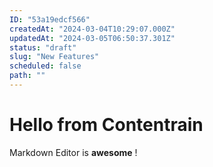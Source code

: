 ```yaml
---
ID: "53a19edcf566"
createdAt: "2024-03-04T10:29:07.000Z"
updatedAt: "2024-03-05T06:50:37.301Z"
status: "draft"
slug: "New Features"
scheduled: false
path: ""
---
```

# Hello from Contentrain

Markdown Editor is **awesome** !